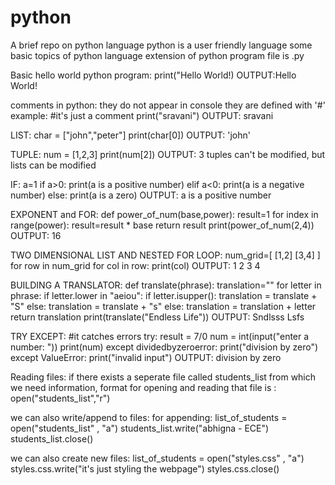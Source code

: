# python
A brief repo on python language
python is a user friendly language
some basic topics of python language
extension of python program file is .py


Basic hello world python program:
print("Hello World!)
OUTPUT:Hello World!


comments in python:
they do not appear in console
they are defined with '#'
example:
#it's just a comment
print("sravani")
OUTPUT: sravani


LIST:
char = ["john","peter"]
print(char[0])
OUTPUT: 'john'

TUPLE:
num = [1,2,3]
print(num[2])
OUTPUT: 3
tuples can't be modified, but lists can be modified

IF:
a=1
if a>0:
    print(a is a positive number)
elif a<0:
    print(a is a negative number)
else:
    print(a is a zero)
OUTPUT: a is a positive number

EXPONENT and FOR:
def power_of_num(base,power):
    result=1
    for index in range(power):
        result=result * base
    return result
print(power_of_num(2,4))
OUTPUT: 16


TWO DIMENSIONAL LIST AND NESTED FOR LOOP:
num_grid=[
      [1,2]
      [3,4]
]
for row in num_grid
    for col in row:
        print(col)
OUTPUT: 1
        2
        3
        4


BUILDING A TRANSLATOR:
def translate(phrase):
    translation=""
    for letter in phrase:
        if letter.lower in "aeiou":
            if letter.isupper():
                translation = translate + "S"
            else:
                translation = translate + "s"
        else:
            translation = translation + letter
     return translation
 print(translate("Endless Life"))
 OUTPUT: Sndlsss Lsfs
 
 
TRY EXCEPT:
#it catches errors
try:
    result = 7/0
    num = int(input("enter a number: "))
    print(num)
except dividedbyzeroerror:
    print("division by zero")
except ValueError:
    print("invalid input")
OUTPUT: division by zero


Reading files:
if there exists a seperate file called students_list from which we need information, format for opening and reading that file is :
open("students_list","r")


we can also write/append to files:
for appending:
list_of_students = open("students_list" , "a")
students_list.write("abhigna - ECE")
students_list.close()


we can also create new files:
list_of_students = open("styles.css" , "a")
styles.css.write("it's just styling the webpage")
styles.css.close()
